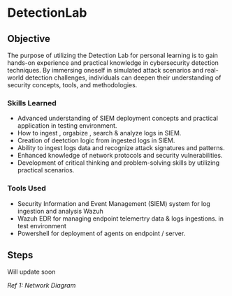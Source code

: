 # DetectionLab

## Objective
The purpose of utilizing the Detection Lab for personal learning is to gain hands-on experience and practical knowledge in cybersecurity detection techniques. By immersing oneself in simulated attack scenarios and real-world detection challenges, individuals can deepen their understanding of security concepts, tools, and methodologies.

### Skills Learned

- Advanced understanding of SIEM deployment concepts and practical application in testing environment.
- How to ingest , orgabize , search & analyze logs in SIEM.
- Creation of deetction logic from ingested logs in SIEM.
- Ability to ingest logs data  and recognize attack signatures and patterns.
- Enhanced knowledge of network protocols and security vulnerabilities.
- Development of critical thinking and problem-solving skills by utilizing practical scenarios.

### Tools Used

- Security Information and Event Management (SIEM) system for log ingestion and analysis Wazuh
- Wazuh EDR for managing endpoint telemertry data & logs ingestions. in test environment
- Powershell for deployment of agents on endpoint / server.

## Steps
Will update soon 


*Ref 1: Network Diagram*
